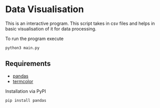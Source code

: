 # Data Visualisation
This is an interactive program.
This script takes in csv files and helps in basic visualisation of it for data processing. 


To run the program execute
```bash
python3 main.py
```

## Requirements

- [pandas](https://pypi.org/project/pandas/)
- [termcolor](https://pypi.org/project/termcolor/)


Installation via PyPI
```bash
pip install pandas
```

